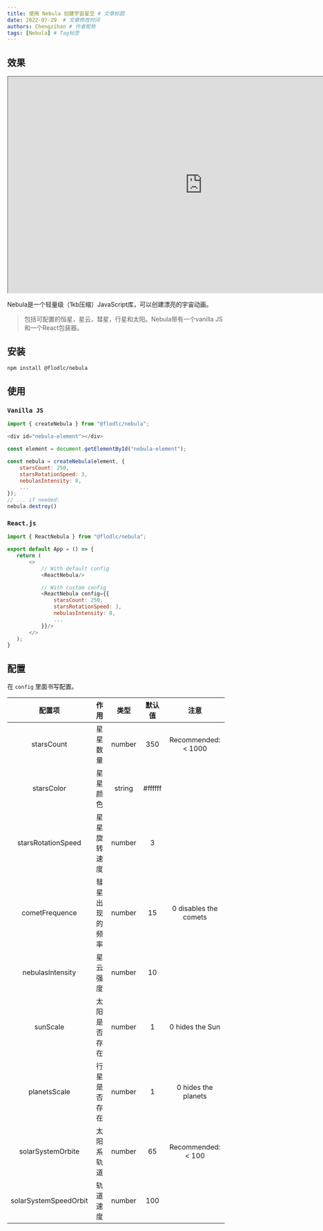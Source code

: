 ```yaml
---
title: 使用 Nebula 创建宇宙星空 # 文章标题
date: 2022-07-29  # 文章修改时间
authors: Chengzihan # 作者昵称
tags: [Nebula] # Tag标签
---
```

## 效果

<iframe id="inlineFrameExample"
    title="Inline Frame Example"
    width="900"
    height="500"
    scrolling="no"
    src="https://nebula-demo.vercel.app/">
</iframe>

Nebula是一个轻量级（1kb压缩）JavaScript库，可以创建漂亮的宇宙动画。  
>包括可配置的恒星，星云，彗星，行星和太阳。Nebula带有一个vanilla JS和一个React包装器。

## 安装

```bash
npm install @flodlc/nebula
```

## 使用

### `Vanilla JS`

```js
import { createNebula } from "@flodlc/nebula";

<div id="nebula-element"></div>

const element = document.getElementById("nebula-element");

const nebula = createNebula(element, {
    starsCount: 250,
    starsRotationSpeed: 3,
    nebulasIntensity: 8,
    ...
});
// ... if needed:
nebula.destroy()
```

### `React.js`

```js
import { ReactNebula } from "@flodlc/nebula";

export default App = () => {
   return (
       <>
           // With default config
           <ReactNebula/>

           // With custom config
           <ReactNebula config={{
               starsCount: 250,
               starsRotationSpeed: 3,
               nebulasIntensity: 8,
               ...
           }}/>
       </>
   );
}
```

## 配置

在 `config` 里面书写配置。  

配置项 | 作用 | 类型 | 默认值  | 注意
:--: | :--: | :--: | :--: | :--: |
starsCount | 星星数量 | number | 350 | Recommended: < 1000
starsColor | 星星颜色 | string  |#ffffff |
starsRotationSpeed | 星星旋转速度 | number | 3  |
cometFrequence | 彗星出现的频率 | number | 15 | 0 disables the comets
nebulasIntensity | 星云强度 | number | 10 |
sunScale | 太阳是否存在 | number | 1 | 0 hides the Sun
planetsScale  | 行星是否存在 | number | 1 | 0 hides the planets
solarSystemOrbite | 太阳系轨道 | number | 65 | Recommended: < 100
solarSystemSpeedOrbit | 轨道速度 | number | 100  |
